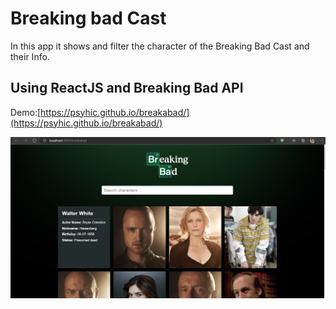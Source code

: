 # Breaking bad Cast 
In this app it shows and filter the character of the Breaking Bad Cast and their Info.

## Using ReactJS and Breaking Bad API
Demo:[https://psyhic.github.io/breakabad/](https://psyhic.github.io/breakabad/)


![](https://github.com/Psyhic/breakabad/blob/master/Screenshot%20(120).png)
